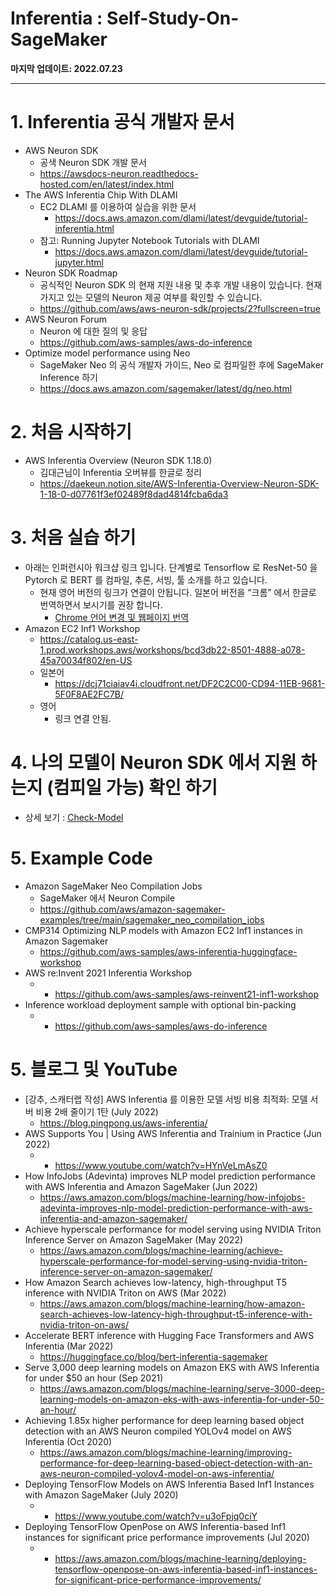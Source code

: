# Inferentia : Self-Study-On-SageMaker

**마지막 업데이트: 2022.07.23**


---

# 1. Inferentia 공식 개발자 문서

* AWS Neuron SDK
    * 공색 Neuron SDK 개발 문서
    * https://awsdocs-neuron.readthedocs-hosted.com/en/latest/index.html
* The AWS Inferentia Chip With DLAMI
    * EC2 DLAMI 를 이용하여 실습을 위한 문서 
        * https://docs.aws.amazon.com/dlami/latest/devguide/tutorial-inferentia.html
    * 참고: Running Jupyter Notebook Tutorials with DLAMI
        * https://docs.aws.amazon.com/dlami/latest/devguide/tutorial-jupyter.html    
* Neuron SDK Roadmap
    * 공식적인 Neuron SDK 의 현재 지원 내용 및 추후 개발 내용이 있습니다. 현재 가지고 있는 모델의 Neuron 제공 여부를 확인할 수 있습니다.
    * https://github.com/aws/aws-neuron-sdk/projects/2?fullscreen=true
* AWS Neuron Forum
    * Neuron 에 대한 질의 및 응답
    * https://github.com/aws-samples/aws-do-inference
* Optimize model performance using Neo
    * SageMaker Neo 의 공식 개발자 가이드, Neo  로 컴파일한 후에 SageMaker Inference 하기
    * https://docs.aws.amazon.com/sagemaker/latest/dg/neo.html

# 2. 처음 시작하기 

- AWS Inferentia Overview (Neuron SDK 1.18.0)
    * 김대근님이 Inferentia 오버뷰를 한글로 정리
    * https://daekeun.notion.site/AWS-Inferentia-Overview-Neuron-SDK-1-18-0-d07761f3ef02489f8dad4814fcba6da3



# 3. 처음 실습 하기

* 아래는 인퍼런시아 워크샵 링크 입니다.  단계별로 Tensorflow 로 ResNet-50  을 Pytorch 로 BERT 를 컴파일, 추론, 서빙, 툴 소개를 하고 있습니다.
    * 현재 영어 버전의 링크가 연결이 안됩니다. 일본어 버전을 “크롬” 에서 한글로 번역하면서 보시기를 권장 합니다. 
        * [Chrome 언어 변경 및 웹페이지 번역](https://support.google.com/chrome/answer/173424?hl=ko&co=GENIE.Platform%3DDesktop)
* Amazon EC2 Inf1 Workshop
    * https://catalog.us-east-1.prod.workshops.aws/workshops/bcd3db22-8501-4888-a078-45a70034f802/en-US
    * 일본어
        * https://dcj71ciaiav4i.cloudfront.net/DF2C2C00-CD94-11EB-9681-5F0F8AE2FC7B/
    * 영어
        * 링크 연결 안됨.


# 4. 나의 모델이 Neuron SDK 에서 지원 하는지 (컴피일 가능) 확인 하기
- 상세 보기 : [Check-Model](README-CheckModel.md)

# 5. Example Code

- Amazon SageMaker Neo Compilation Jobs
    * SageMaker 에서 Neuron Compile
    * https://github.com/aws/amazon-sagemaker-examples/tree/main/sagemaker_neo_compilation_jobs
- CMP314 Optimizing NLP models with Amazon EC2 Inf1 instances in Amazon Sagemaker
    - https://github.com/aws-samples/aws-inferentia-huggingface-workshop
- AWS re:Invent 2021 Inferentia Workshop
    - * https://github.com/aws-samples/aws-reinvent21-inf1-workshop
- Inference workload deployment sample with optional bin-packing
    - * https://github.com/aws-samples/aws-do-inference



# 5. 블로그 및  YouTube

- [강추, 스캐터랩 작성] AWS Inferentia 를 이용한 모델 서빙 비용 최적화: 모델 서버 비용 2배 줄이기 1탄 (July 2022)
    * https://blog.pingpong.us/aws-inferentia/
- AWS Supports You | Using AWS Inferentia and Trainium in Practice (Jun 2022)
    - * https://www.youtube.com/watch?v=HYnVeLmAsZ0
- How InfoJobs (Adevinta) improves NLP model prediction performance with AWS Inferentia and Amazon SageMaker (Jun 2022)
    * https://aws.amazon.com/blogs/machine-learning/how-infojobs-adevinta-improves-nlp-model-prediction-performance-with-aws-inferentia-and-amazon-sagemaker/
- Achieve hyperscale performance for model serving using NVIDIA Triton Inference Server on Amazon SageMaker (May 2022)
    * https://aws.amazon.com/blogs/machine-learning/achieve-hyperscale-performance-for-model-serving-using-nvidia-triton-inference-server-on-amazon-sagemaker/
- How Amazon Search achieves low-latency, high-throughput T5 inference with NVIDIA Triton on AWS (Mar 2022)
    * https://aws.amazon.com/blogs/machine-learning/how-amazon-search-achieves-low-latency-high-throughput-t5-inference-with-nvidia-triton-on-aws/
- Accelerate BERT inference with Hugging Face Transformers and AWS Inferentia (Mar 2022)
    * https://huggingface.co/blog/bert-inferentia-sagemaker
- Serve 3,000 deep learning models on Amazon EKS with AWS Inferentia for under $50 an hour (Sep 2021)
    * https://aws.amazon.com/blogs/machine-learning/serve-3000-deep-learning-models-on-amazon-eks-with-aws-inferentia-for-under-50-an-hour/
- Achieving 1.85x higher performance for deep learning based object detection with an AWS Neuron compiled YOLOv4 model on AWS Inferentia (Oct 2020)
    * https://aws.amazon.com/blogs/machine-learning/improving-performance-for-deep-learning-based-object-detection-with-an-aws-neuron-compiled-yolov4-model-on-aws-inferentia/
- Deploying TensorFlow Models on AWS Inferentia Based Inf1 Instances with Amazon SageMaker (July 2020)
    - * https://www.youtube.com/watch?v=u3oFpjq0ciY
- Deploying TensorFlow OpenPose on AWS Inferentia-based Inf1 instances for significant price performance improvements (Jul 2020)
    - * https://aws.amazon.com/blogs/machine-learning/deploying-tensorflow-openpose-on-aws-inferentia-based-inf1-instances-for-significant-price-performance-improvements/


